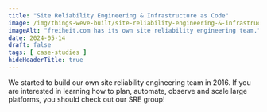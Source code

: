 ```yaml
---
title: "Site Reliability Engineering & Infrastructure as Code"
image: /img/things-weve-built/site-reliability-engineering-&-infrastructure-as-code_2.jpg.webp
imageAlt: "freiheit.com has its own site reliability engineering team."
date: 2024-05-14
draft: false
tags: [ case-studies ]
hideHeaderTitle: true
---
```


We started to build our own site reliability engineering team in 2016. If you are interested in learning how to plan, automate, observe and scale large platforms, you should check out our SRE group!